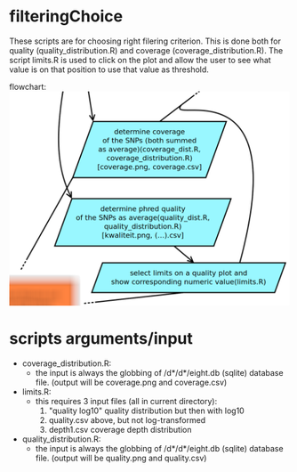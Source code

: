 # filteringChoice

These scripts are for choosing right filering criterion. This is done both for quality (quality_distribution.R) and coverage (coverage_distribution.R). The script limits.R is used to click on the plot and allow the user to see what value is on that position to use that value as threshold.

flowchart:
![flowchart](../../doc/flowchart/filteringChoice.png?raw=true)


# scripts arguments/input
- coverage_distribution.R:
  - the input is always the globbing of /d\*/d\*/eight.db (sqlite) database file. (output will be coverage.png and coverage.csv)
- limits.R:
  - this requires 3 input files (all in current directory):
    1. "quality log10" quality distribution but then with log10
    2. quality.csv above, but not log-transformed
    3. depth1.csv coverage depth distribution
- quality_distribution.R:
  - the input is always the globbing of /d\*/d\*/eight.db (sqlite) database file. (output will be quality.png and quality.csv)
